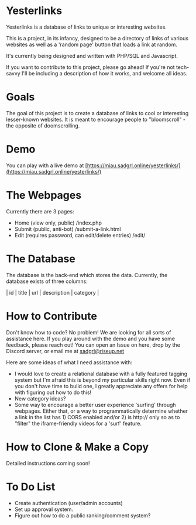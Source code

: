 # Yesterlinks

Yesterlinks is a database of links to unique or interesting websites.

This is a project, in its infancy, designed to be a directory of links of various websites as well as a 'random page' button that loads a link at random.

It's currently being designed and written with PHP/SQL and Javascript.

If you want to contribute to this project, please go ahead! If you're not tech-savvy I'll be including a description of how it works, and welcome all ideas.

# Goals

The goal of this project is to create a database of links to cool or interesting lesser-known websites. It is meant to encourage people to "bloomscroll" - the opposite of doomscrolling. 

# Demo

You can play with a live demo at [https://miau.sadgrl.online/yesterlinks/](https://miau.sadgrl.online/yesterlinks/)

# The Webpages

Currently there are 3 pages:
- Home (view only, public) /index.php
- Submit (public, anti-bot) /submit-a-link.html
- Edit (requires password, can edit/delete entries) /edit/

# The Database

The database is the back-end which stores the data. Currently, the database exists of three columns:

| id | title | url | description | category |

# How to Contribute

Don't know how to code? No problem! We are looking for all sorts of assistance here. If you play around with the demo and you have some feedback, please reach out! You can open an Issue on here, drop by the Discord server, or email me at sadgrl@riseup.net

Here are some ideas of what I need assistance with:
- I would love to create a relational database with a fully featured tagging system but I'm afraid this is beyond my particular skills right now. Even if you don't have time to build one, I greatly appreciate any offers for help with figuring out how to do this!
- New category ideas? 
- Some way to encourage a better user experience 'surfing' through webpages. Either that, or a way to programmatically determine whether a link in the list has 1) CORS enabled and/or 2) is http:// only so as to "filter" the iframe-friendly videos for a 'surf' feature.


# How to Clone & Make a Copy

Detailed instructions coming soon!

# To Do List
- Create authentication (user/admin accounts)
- Set up approval system.
- Figure out how to do a public ranking/comment system?